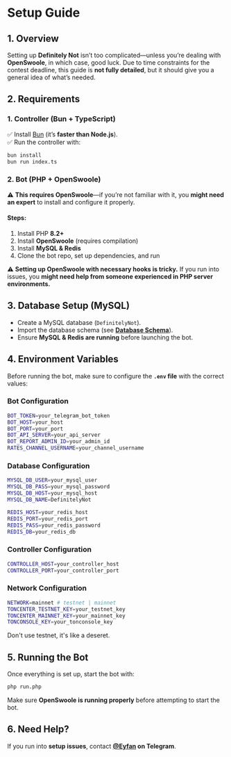 # Setup Guide  

## 1. Overview  
Setting up **Definitely Not** isn’t too complicated—unless you’re dealing with **OpenSwoole**, in which case, good luck. Due to time constraints for the contest deadline, this guide is **not fully detailed**, but it should give you a general idea of what’s needed.  

## 2. Requirements  

### **1. Controller (Bun + TypeScript)**
✅ Install [Bun](https://bun.sh/) (it’s **faster than Node.js**).  
✅ Run the controller with:  
```sh
bun install
bun run index.ts
```

### **2. Bot (PHP + OpenSwoole)**
⚠️ **This requires OpenSwoole**—if you’re not familiar with it, you **might need an expert** to install and configure it properly.  

#### **Steps:**  
1. Install PHP **8.2+**  
2. Install **OpenSwoole** (requires compilation)  
3. Install **MySQL & Redis**  
4. Clone the bot repo, set up dependencies, and run  

⚠️ **Setting up OpenSwoole with necessary hooks is tricky.** If you run into issues, you **might need help from someone experienced in PHP server environments.**  

## 3. Database Setup (MySQL)  
- Create a MySQL database (`DefinitelyNot`).  
- Import the database schema (see **[Database Schema](./database.md)**).  
- Ensure **MySQL & Redis are running** before launching the bot.  

## 4. Environment Variables  
Before running the bot, make sure to configure the **`.env` file** with the correct values:  

### **Bot Configuration**
```sh
BOT_TOKEN=your_telegram_bot_token
BOT_HOST=your_host
BOT_PORT=your_port
BOT_API_SERVER=your_api_server
BOT_REPORT_ADMIN_ID=your_admin_id
RATES_CHANNEL_USERNAME=your_channel_username
```

### **Database Configuration**
```sh
MYSQL_DB_USER=your_mysql_user
MYSQL_DB_PASS=your_mysql_password
MYSQL_DB_HOST=your_mysql_host
MYSQL_DB_NAME=DefinitelyNot

REDIS_HOST=your_redis_host
REDIS_PORT=your_redis_port
REDIS_PASS=your_redis_password
REDIS_DB=your_redis_db
```

### **Controller Configuration**
```sh
CONTROLLER_HOST=your_controller_host
CONTROLLER_PORT=your_controller_port
```

### **Network Configuration**
```sh
NETWORK=mainnet # testnet | mainnet
TONCENTER_TESTNET_KEY=your_testnet_key
TONCENTER_MAINNET_KEY=your_mainnet_key
TONCONSOLE_KEY=your_tonconsole_key
```
Don't use testnet, it's like a deseret.

## 5. Running the Bot  
Once everything is set up, start the bot with:  
```sh
php run.php
```
Make sure **OpenSwoole is running properly** before attempting to start the bot.  

## 6. Need Help?  
If you run into **setup issues**, contact **[@Eyfan](https://t.me/Eyfan) on Telegram**.